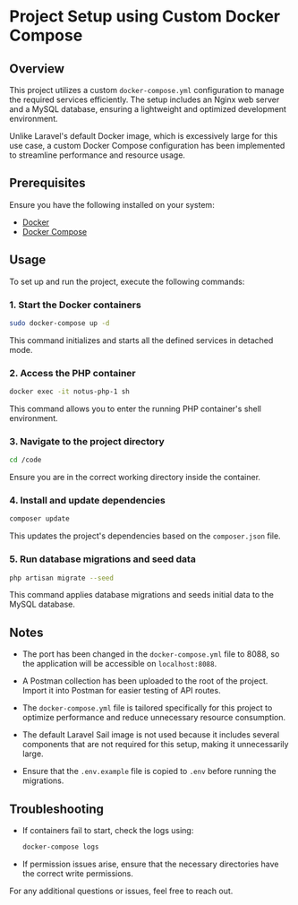 # Project Setup using Custom Docker Compose

## Overview

This project utilizes a custom `docker-compose.yml` configuration to manage the required services efficiently. The setup includes an Nginx web server and a MySQL database, ensuring a lightweight and optimized development environment.

Unlike Laravel's default Docker image, which is excessively large for this use case, a custom Docker Compose configuration has been implemented to streamline performance and resource usage.

## Prerequisites

Ensure you have the following installed on your system:

- [Docker](https://www.docker.com/get-started)
- [Docker Compose](https://docs.docker.com/compose/install/)

## Usage

To set up and run the project, execute the following commands:

### 1. Start the Docker containers

```bash
sudo docker-compose up -d
```

This command initializes and starts all the defined services in detached mode.

### 2. Access the PHP container

```bash
docker exec -it notus-php-1 sh
```

This command allows you to enter the running PHP container's shell environment.

### 3. Navigate to the project directory

```bash
cd /code
```

Ensure you are in the correct working directory inside the container.

### 4. Install and update dependencies

```bash
composer update
```

This updates the project's dependencies based on the `composer.json` file.

### 5. Run database migrations and seed data

```bash
php artisan migrate --seed
```

This command applies database migrations and seeds initial data to the MySQL database.

## Notes

- The port has been changed in the `docker-compose.yml` file to 8088, so the application will be accessible on `localhost:8088`.

- A Postman collection has been uploaded to the root of the project. Import it into Postman for easier testing of API routes.

- The `docker-compose.yml` file is tailored specifically for this project to optimize performance and reduce unnecessary resource consumption.
- The default Laravel Sail image is not used because it includes several components that are not required for this setup, making it unnecessarily large.
- Ensure that the `.env.example` file is copied to `.env` before running the migrations.

## Troubleshooting

- If containers fail to start, check the logs using:
  ```bash
  docker-compose logs
  ```
- If permission issues arise, ensure that the necessary directories have the correct write permissions.

For any additional questions or issues, feel free to reach out.

